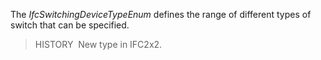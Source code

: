 ﻿The _IfcSwitchingDeviceTypeEnum_ defines the range of different types of switch that can be specified.

> HISTORY&nbsp; New type in IFC2x2.
